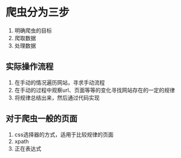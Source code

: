 # 爬虫分为三步
1. 明确爬虫的目标
2. 爬取数据
3. 处理数据

## 实际操作流程
1. 在手动的情况遍历网站，寻求手动流程
2. 在手动的过程中观察url、页面等等的变化寻找网站存在的一定的规律
3. 将规律总结出来，然后通过代码实现

## 对于爬虫一般的页面
1. css选择器的方式，适用于比较规律的页面
2. xpath
3. 正在表达式
